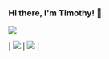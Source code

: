 ### Hi there, I'm Timothy! 👋

![](http://github-profile-summary-cards.vercel.app/api/cards/profile-details?username=timneam&theme=nightowl)

| ![](http://github-profile-summary-cards.vercel.app/api/cards/repos-per-language?username=timneam&theme=nightowl) | ![](http://github-profile-summary-cards.vercel.app/api/cards/most-commit-language?username=timneam&theme=nightowl) |






<!--
**timneam/timneam** is a ✨ _special_ ✨ repository because its `README.md` (this file) appears on your GitHub profile.

Here are some ideas to get you started:

- 🔭 I’m currently working on ...
- 🌱 I’m currently learning ...
- 👯 I’m looking to collaborate on ...
- 🤔 I’m looking for help with ...
- 💬 Ask me about ...
- 📫 How to reach me: ...
- 😄 Pronouns: ...
- ⚡ Fun fact: ...
-->
